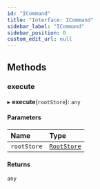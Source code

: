 ```yaml
---
id: "ICommand"
title: "Interface: ICommand"
sidebar_label: "ICommand"
sidebar_position: 0
custom_edit_url: null
---
```


## Methods

### execute

▸ **execute**(`rootStore`): `any`

#### Parameters

| Name | Type |
| :------ | :------ |
| `rootStore` | [`RootStore`](../classes/RootStore) |

#### Returns

`any`
